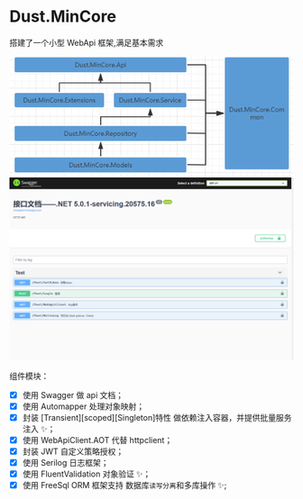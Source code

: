 # Dust.MinCore

搭建了一个小型 WebApi 框架,满足基本需求

![Image](image_1.png)
![Image](image_2.png)

组件模块：

- [x] 使用 Swagger 做 api 文档；
- [x] 使用 Automapper 处理对象映射；
- [x] 封装 [Transient][scoped][Singleton]特性 做依赖注入容器，并提供批量服务注入 ✨；
- [x] 使用 WebApiClient.AOT 代替 httpclient；
- [x] 封装 JWT 自定义策略授权；
- [x] 使用 Serilog 日志框架；
- [x] 使用 FluentValidation 对象验证 ✨；
- [x] 使用 FreeSql ORM 框架支持 数据库`读写分离`和多库操作 ✨;
